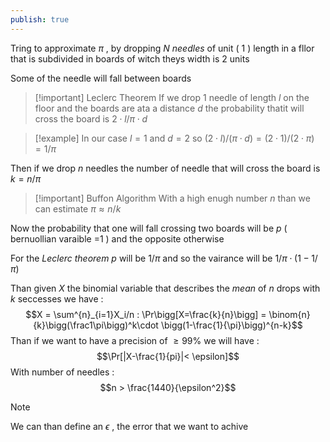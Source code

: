 ```yaml
---
publish: true
---
```

Tring to approximate $\pi$ , by dropping $N$ *needles* of unit ( $1$ ) length in a fllor that is subdivided in boards of witch theys width is $2$ units

Some of the needle will fall between boards 
>[!important] Leclerc Theorem
>If we drop 1 needle of length $l$ on the floor and the boards are ata a distance $d$ the probability thatit will cross the board is $2 \cdot l / \pi \cdot d$ 

>[!example] 
>In our case $l=1$ and $d=2$ so $(2 \cdot l) / (\pi \cdot d) = (2 \cdot 1 )/ (2 \cdot \pi) = 1 / \pi$

Then if we drop $n$ needles the number of needle that will cross the board is $k=n/\pi$ 

>[!important] Buffon Algorithm 
>With a high enugh number $n$  than we can estimate $\pi \approx n / k$ 
>

Now the probability that one will fall crossing two boards will be $p$ ( bernuollian varaible =1 ) and the opposite otherwise 

For the *Leclerc* *theorem* $p$ will be $1/\pi$ and so the vairance will be $1/\pi \cdot(1-1/\pi)$

Than given $X$ the binomial variable that describes the *mean* of $n$ drops with $k$ seccesses we have : 
$$X = \sum^{n}_{i=1}X_i/n : \Pr\bigg[X=\frac{k}{n}\bigg] = \binom{n}{k}\bigg(\frac1\pi\bigg)^k\cdot \bigg(1-\frac{1}{\pi}\bigg)^{n-k}$$
Than if we want to have a precision of $\ge 99\%$ we will have : $$\Pr[|X-\frac{1}{pi}|< \epsilon]$$ With number of needles : $$n > \frac{1440}{\epsilon^2}$$ 
 >[!note] 
 >We can than define an $\epsilon$ , the error that we want to achive 
 
 